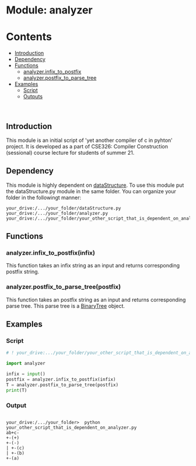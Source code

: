 
#   Module: analyzer

#   Contents

*   [Introduction](#intro)
*   [Dependency](#depend)
*   [Functions](#func)
    *   [analyzer.infix_to_postfix](#i2p)
    *   [analyzer.postfix_to_parse_tree](#p2pt)
*   [Examples](#example)
    *   [Script](#script)
    *   [Outputs](#output)

<br/>

<h2 id = 'intro'> Introduction </h2>

This module is an initial script of 'yet another compiler of c in pyhton' project. It is developed as a part of CSE326: Compiler Construction (sessional) course lecture for  students of summer 21.


<h2 id = 'depend'> Dependency </h2>

This module is highly dependent on [dataStructure](https://github.com/NA-Shuvo/CD_testing/blob/master/Compiler%20Design/Data%20Structure/dataStructure.py). To use this module put the dataStructure.py module in 
the same folder. You can organize your folder in the followingt manner:

```folder organization 
your_drive:/.../your_folder/dataStructure.py
your_drive:/.../your_folder/analyzer.py
your_drive:/.../your_folder/your_other_script_that_is_dependent_on_analyzer.py

```

<h2 id = 'func'> Functions </h2>

<h3 id = 'i2p'> analyzer.infix_to_postfix(infix) </h3>

This function takes an infix string as an input and returns corresponding postfix string.

<h3 id = 'p2pt'> analyzer.postfix_to_parse_tree(postfix) </h3>

This function takes an postfix string as an input and returns corresponding parse tree. This parse
tree is a [BinaryTree](https://github.com/NA-Shuvo/CD_testing/blob/master/Compiler%20Design/Data%20Structure/Documentation_Binary_Tree.md) object.

<h2 id = 'example'> Examples </h2>

<h3 id = 'script'> Script </h3>

```python
# ! your_drive:.../your_folder/your_other_script_that_is_dependent_on_analyzer.py

import analyzer

infix = input()
postfix = analyzer.infix_to_postfix(infix)
T = analyzer.postfix_to_parse_tree(postfix)
print(T)

```
<h3 id = 'output'> Output </h3>
  
```output

your_drive:/.../your_folder>  python your_other_script_that_is_dependent_on_analyzer.py 
ab+c-
+-(+)
+-(-)
| +-(c)
| +-(b)
+-(a)

```
